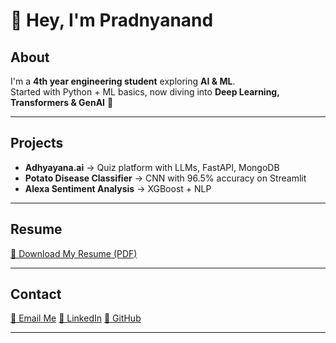 # 👋 Hey, I'm Pradnyanand

## <a id="about"></a> About
I'm a **4th year engineering student** exploring **AI & ML**.  
Started with Python + ML basics, now diving into **Deep Learning, Transformers & GenAI** 🚀

---

## <a id="projects"></a> Projects
<ul class="projects-list">
  <li><strong>Adhyayana.ai</strong> → Quiz platform with LLMs, FastAPI, MongoDB</li>
  <li><strong>Potato Disease Classifier</strong> → CNN with 96.5% accuracy on Streamlit</li>
  <li><strong>Alexa Sentiment Analysis</strong> → XGBoost + NLP</li>
</ul>

---

## <a id="resume"></a> Resume
<a href="./assets/pradnyanand_Resume.pdf" class="resume-link" download>📄 Download My Resume (PDF)</a>

---

## <a id="contact"></a> Contact
<div class="contact-links">
  <a href="mailto:Pradnyanand09@gmail.com">📧 Email Me</a>
  <a href="https://www.linkedin.com/in/pradnyanand-bhadarge-741979257/">💼 LinkedIn</a>
  <a href="https://github.com/Pradnyanand09">🐙 GitHub</a>
</div>

---
